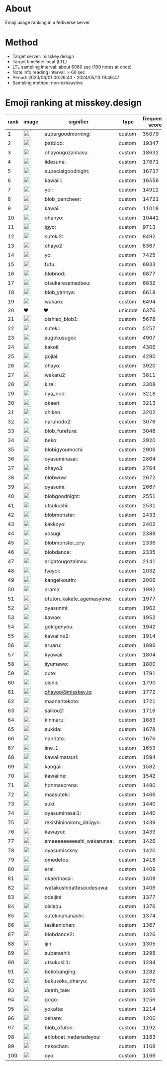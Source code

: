 # About
Emoji usage ranking in a fediverse server

# Method
- Target server: misskey.design
- Target timeline: local (LTL)
- LTL sampling interval: about 6060 sec (100 notes at once)
- Note info reading interval: > 60 sec
- Period: 2023/06/01 00:26:43 - 2024/05/13 19:46:47 
- Sampling method: non-exhaustive

# Emoji ranking at misskey.design

|rank|image|signifier|type|frequency score|
|----|----|----|----|----|
|1|<img height="24" src="https://misskey.design/emoji/supergoodmorning.webp">|:supergoodmorning:|custom|35079|
|2|<img height="24" src="https://misskey.design/emoji/patblob.webp">|:patblob:|custom|19347|
|3|<img height="24" src="https://misskey.design/emoji/ohayougozaimasu.webp">|:ohayougozaimasu:|custom|18632|
|4|<img height="24" src="https://misskey.design/emoji/iidesune.webp">|:iidesune:|custom|17671|
|5|<img height="24" src="https://misskey.design/emoji/supecialgoodnight.webp">|:supecialgoodnight:|custom|16737|
|6|<img height="24" src="https://misskey.design/emoji/kawaiii.webp">|:kawaiii:|custom|16556|
|7|<img height="24" src="https://misskey.design/emoji/yoi.webp">|:yoi:|custom|14912|
|8|<img height="24" src="https://misskey.design/emoji/blob_pencheer.webp">|:blob_pencheer:|custom|14721|
|9|<img height="24" src="https://misskey.design/emoji/kawaii.webp">|:kawaii:|custom|11018|
|10|<img height="24" src="https://misskey.design/emoji/ohanyo.webp">|:ohanyo:|custom|10441|
|11|<img height="24" src="https://misskey.design/emoji/igyo.webp">|:igyo:|custom|9713|
|12|<img height="24" src="https://misskey.design/emoji/suteki2.webp">|:suteki2:|custom|8492|
|13|<img height="24" src="https://misskey.design/emoji/ohayo2.webp">|:ohayo2:|custom|8367|
|14|<img height="24" src="https://misskey.design/emoji/yo.webp">|:yo:|custom|7425|
|15|<img height="24" src="https://misskey.design/emoji/fufu.webp">|:fufu:|custom|6933|
|16|<img height="24" src="https://misskey.design/emoji/blobnod.webp">|:blobnod:|custom|6877|
|17|<img height="24" src="https://misskey.design/emoji/otsukaresamadseu.webp">|:otsukaresamadseu:|custom|6832|
|18|<img height="24" src="https://misskey.design/emoji/blob_yannya.webp">|:blob_yannya:|custom|6618|
|19|<img height="24" src="https://misskey.design/emoji/wakaru.webp">|:wakaru:|custom|6494|
|20|❤|❤|unicode|6376|
|21|<img height="24" src="https://misskey.design/emoji/oishiso_blob1.webp">|:oishiso_blob1:|custom|5678|
|22|<img height="24" src="https://misskey.design/emoji/suteki.webp">|:suteki:|custom|5257|
|23|<img height="24" src="https://misskey.design/emoji/sugokusugoi.webp">|:sugokusugoi:|custom|4907|
|24|<img height="24" src="https://misskey.design/emoji/kakoii.webp">|:kakoii:|custom|4306|
|25|<img height="24" src="https://misskey.design/emoji/gojiai.webp">|:gojiai:|custom|4290|
|26|<img height="24" src="https://misskey.design/emoji/ohayo.webp">|:ohayo:|custom|3920|
|27|<img height="24" src="https://misskey.design/emoji/wakaru2.webp">|:wakaru2:|custom|3811|
|28|<img height="24" src="https://misskey.design/emoji/kirei.webp">|:kirei:|custom|3308|
|29|<img height="24" src="https://misskey.design/emoji/nya_nod.webp">|:nya_nod:|custom|3218|
|30|<img height="24" src="https://misskey.design/emoji/okaeri.webp">|:okaeri:|custom|3213|
|31|<img height="24" src="https://misskey.design/emoji/chiken.webp">|:chiken:|custom|3202|
|32|<img height="24" src="https://misskey.design/emoji/naruhodo2.webp">|:naruhodo2:|custom|3076|
|33|<img height="24" src="https://misskey.design/emoji/blob_furefure.webp">|:blob_furefure:|custom|3048|
|34|<img height="24" src="https://misskey.design/emoji/beko.webp">|:beko:|custom|2920|
|35|<img height="24" src="https://misskey.design/emoji/blobigyoumochi.webp">|:blobigyoumochi:|custom|2906|
|36|<img height="24" src="https://misskey.design/emoji/oyasuminasai.webp">|:oyasuminasai:|custom|2864|
|37|<img height="24" src="https://misskey.design/emoji/ohayo3.webp">|:ohayo3:|custom|2764|
|38|<img height="24" src="https://misskey.design/emoji/blobwuw.webp">|:blobwuw:|custom|2672|
|39|<img height="24" src="https://misskey.design/emoji/oyasumi.webp">|:oyasumi:|custom|2667|
|40|<img height="24" src="https://misskey.design/emoji/blobgoodnight.webp">|:blobgoodnight:|custom|2551|
|41|<img height="24" src="https://misskey.design/emoji/utsukushii.webp">|:utsukushii:|custom|2531|
|42|<img height="24" src="https://misskey.design/emoji/blobmonster.webp">|:blobmonster:|custom|2433|
|43|<img height="24" src="https://misskey.design/emoji/kakkoyo.webp">|:kakkoyo:|custom|2402|
|44|<img height="24" src="https://misskey.design/emoji/yosugi.webp">|:yosugi:|custom|2389|
|45|<img height="24" src="https://misskey.design/emoji/blobmonster_cry.webp">|:blobmonster_cry:|custom|2336|
|46|<img height="24" src="https://misskey.design/emoji/blobdance.webp">|:blobdance:|custom|2335|
|47|<img height="24" src="https://misskey.design/emoji/arigatougozaimsu.webp">|:arigatougozaimsu:|custom|2141|
|48|<img height="24" src="https://misskey.design/emoji/tsuyoi.webp">|:tsuyoi:|custom|2032|
|49|<img height="24" src="https://misskey.design/emoji/kangeikourin.webp">|:kangeikourin:|custom|2006|
|50|<img height="24" src="https://misskey.design/emoji/arama.webp">|:arama:|custom|1982|
|51|<img height="24" src="https://misskey.design/emoji/ofuton_kakete_agemasyone.webp">|:ofuton_kakete_agemasyone:|custom|1977|
|52|<img height="24" src="https://misskey.design/emoji/oyasunmi.webp">|:oyasunmi:|custom|1962|
|53|<img height="24" src="https://misskey.design/emoji/kawae.webp">|:kawae:|custom|1952|
|54|<img height="24" src="https://misskey.design/emoji/gokigenyou.webp">|:gokigenyou:|custom|1942|
|55|<img height="24" src="https://misskey.design/emoji/kawaiine2.webp">|:kawaiine2:|custom|1914|
|56|<img height="24" src="https://misskey.design/emoji/aruaru.webp">|:aruaru:|custom|1896|
|57|<img height="24" src="https://misskey.design/emoji/kyawaii.webp">|:kyawaii:|custom|1804|
|58|<img height="24" src="https://misskey.design/emoji/iiyumewo.webp">|:iiyumewo:|custom|1800|
|59|<img height="24" src="https://misskey.design/emoji/cute.webp">|:cute:|custom|1791|
|60|<img height="24" src="https://misskey.design/emoji/oishii.webp">|:oishii:|custom|1790|
|61|<img height="24" src="https://misskey.design/emoji/ohayoo.webp">|:ohayoo@misskey.io:|custom|1772|
|62|<img height="24" src="https://misskey.design/emoji/maanantekoto.webp">|:maanantekoto:|custom|1721|
|63|<img height="24" src="https://misskey.design/emoji/saikou2.webp">|:saikou2:|custom|1716|
|64|<img height="24" src="https://misskey.design/emoji/kininaru.webp">|:kininaru:|custom|1683|
|65|<img height="24" src="https://misskey.design/emoji/sukida.webp">|:sukida:|custom|1678|
|66|<img height="24" src="https://misskey.design/emoji/nandato.webp">|:nandato:|custom|1676|
|67|<img height="24" src="https://misskey.design/emoji/iine_1.webp">|:iine_1:|custom|1653|
|68|<img height="24" src="https://misskey.design/emoji/kawaiimatsuri.webp">|:kawaiimatsuri:|custom|1594|
|69|<img height="24" src="https://misskey.design/emoji/kaogaii.webp">|:kaogaii:|custom|1582|
|70|<img height="24" src="https://misskey.design/emoji/kawaiine.webp">|:kawaiine:|custom|1542|
|71|<img height="24" src="https://misskey.design/emoji/honmasorena.webp">|:honmasorena:|custom|1480|
|72|<img height="24" src="https://misskey.design/emoji/maasuteki.webp">|:maasuteki:|custom|1466|
|73|<img height="24" src="https://misskey.design/emoji/suki.webp">|:suki:|custom|1440|
|74|<img height="24" src="https://misskey.design/emoji/oyasuminasai1.webp">|:oyasuminasai1:|custom|1440|
|75|<img height="24" src="https://misskey.design/emoji/rekishininokoru_daiigyo.webp">|:rekishininokoru_daiigyo:|custom|1439|
|76|<img height="24" src="https://misskey.design/emoji/kawayui.webp">|:kawayui:|custom|1439|
|77|<img height="24" src="https://misskey.design/emoji/smeeeeeeeeeshi_wakarunaa.webp">|:smeeeeeeeeeshi_wakarunaa:|custom|1426|
|78|<img height="24" src="https://misskey.design/emoji/oyasumisskey.webp">|:oyasumisskey:|custom|1420|
|79|<img height="24" src="https://misskey.design/emoji/omedetou.webp">|:omedetou:|custom|1418|
|80|<img height="24" src="https://misskey.design/emoji/erai.webp">|:erai:|custom|1409|
|81|<img height="24" src="https://misskey.design/emoji/okaerinasai.webp">|:okaerinasai:|custom|1408|
|82|<img height="24" src="https://misskey.design/emoji/watakushidattesoudesuwa.webp">|:watakushidattesoudesuwa:|custom|1406|
|83|<img height="24" src="https://misskey.design/emoji/odaijini.webp">|:odaijini:|custom|1377|
|84|<img height="24" src="https://misskey.design/emoji/oisisou.webp">|:oisisou:|custom|1376|
|85|<img height="24" src="https://misskey.design/emoji/sutekinahanashi.webp">|:sutekinahanashi:|custom|1374|
|86|<img height="24" src="https://misskey.design/emoji/tasikanichan.webp">|:tasikanichan:|custom|1367|
|87|<img height="24" src="https://misskey.design/emoji/blobdance2.webp">|:blobdance2:|custom|1326|
|88|<img height="24" src="https://misskey.design/emoji/ijin.webp">|:ijin:|custom|1305|
|89|<img height="24" src="https://misskey.design/emoji/subarashii.webp">|:subarashii:|custom|1298|
|90|<img height="24" src="https://misskey.design/emoji/utsukusii1.webp">|:utsukusii1:|custom|1284|
|91|<img height="24" src="https://misskey.design/emoji/bekobanging.webp">|:bekobanging:|custom|1282|
|92|<img height="24" src="https://misskey.design/emoji/bakusoku_oharyu.webp">|:bakusoku_oharyu:|custom|1276|
|93|<img height="24" src="https://misskey.design/emoji/death_tale.webp">|:death_tale:|custom|1265|
|94|<img height="24" src="https://misskey.design/emoji/gogo.webp">|:gogo:|custom|1256|
|95|<img height="24" src="https://misskey.design/emoji/yokatta.webp">|:yokatta:|custom|1214|
|96|<img height="24" src="https://misskey.design/emoji/oshare.webp">|:oshare:|custom|1200|
|97|<img height="24" src="https://misskey.design/emoji/blob_ofuton.webp">|:blob_ofuton:|custom|1192|
|98|<img height="24" src="https://misskey.design/emoji/ablobcat_nadenadeyou.webp">|:ablobcat_nadenadeyou:|custom|1183|
|99|<img height="24" src="https://misskey.design/emoji/nekochan.webp">|:nekochan:|custom|1168|
|100|<img height="24" src="https://misskey.design/emoji/oyo.webp">|:oyo:|custom|1166|
